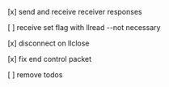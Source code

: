 [x] send and receive receiver responses

[ ] receive set flag with llread --not necessary

[x] disconnect on llclose

[x] fix end control packet

[ ] remove todos
